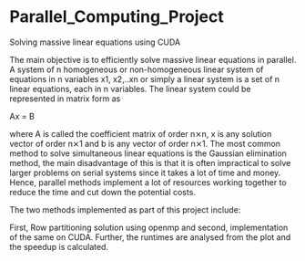 # Parallel_Computing_Project
Solving massive linear equations using CUDA

The main objective is to efficiently solve massive linear equations in parallel.
A system of n homogeneous or non-homogeneous linear system of equations in n variables x1, x2,..xn or simply a linear system is a set of n linear equations, each in n variables.
The linear system could be represented in matrix form as

Ax = B

where A is called the coefficient matrix of order n⨯n, x is any solution vector of order n⨯1 and b is any vector of order n⨯1.
The most common method to solve simultaneous linear equations is the Gaussian elimination method, the main disadvantage of this is that it is often impractical to solve larger problems on serial systems since it takes a lot of time and money.
Hence, parallel methods implement a lot of resources working together to reduce the time and cut down the potential costs.

The two methods implemented as part of this project include:

First, Row partitioning solution using openmp and second, implementation of the same on CUDA. Further, the runtimes are analysed from the plot and the speedup is calculated.

